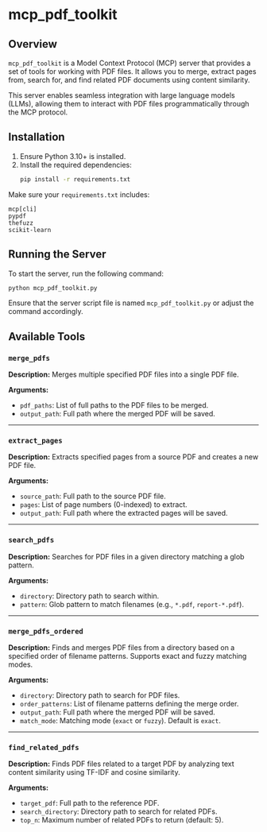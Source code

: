 # mcp_pdf_toolkit

## Overview
`mcp_pdf_toolkit` is a Model Context Protocol (MCP) server that provides a set of tools for working with PDF files. It allows you to merge, extract pages from, search for, and find related PDF documents using content similarity.

This server enables seamless integration with large language models (LLMs), allowing them to interact with PDF files programmatically through the MCP protocol.

## Installation

1. Ensure Python 3.10+ is installed.
2. Install the required dependencies:
   ```bash
   pip install -r requirements.txt
   ```

Make sure your `requirements.txt` includes:
```
mcp[cli]
pypdf
thefuzz
scikit-learn
```

## Running the Server

To start the server, run the following command:
```bash
python mcp_pdf_toolkit.py
```

Ensure that the server script file is named `mcp_pdf_toolkit.py` or adjust the command accordingly.

## Available Tools

### `merge_pdfs`
**Description:** Merges multiple specified PDF files into a single PDF file.

**Arguments:**
- `pdf_paths`: List of full paths to the PDF files to be merged.
- `output_path`: Full path where the merged PDF will be saved.

---

### `extract_pages`
**Description:** Extracts specified pages from a source PDF and creates a new PDF file.

**Arguments:**
- `source_path`: Full path to the source PDF file.
- `pages`: List of page numbers (0-indexed) to extract.
- `output_path`: Full path where the extracted pages will be saved.

---

### `search_pdfs`
**Description:** Searches for PDF files in a given directory matching a glob pattern.

**Arguments:**
- `directory`: Directory path to search within.
- `pattern`: Glob pattern to match filenames (e.g., `*.pdf`, `report-*.pdf`).

---

### `merge_pdfs_ordered`
**Description:** Finds and merges PDF files from a directory based on a specified order of filename patterns. Supports exact and fuzzy matching modes.

**Arguments:**
- `directory`: Directory path to search for PDF files.
- `order_patterns`: List of filename patterns defining the merge order.
- `output_path`: Full path where the merged PDF will be saved.
- `match_mode`: Matching mode (`exact` or `fuzzy`). Default is `exact`.

---

### `find_related_pdfs`
**Description:** Finds PDF files related to a target PDF by analyzing text content similarity using TF-IDF and cosine similarity.

**Arguments:**
- `target_pdf`: Full path to the reference PDF.
- `search_directory`: Directory path to search for related PDFs.
- `top_n`: Maximum number of related PDFs to return (default: 5).